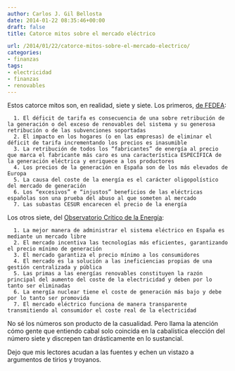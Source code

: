 ```yaml
---
author: Carlos J. Gil Bellosta
date: 2014-01-22 08:35:46+00:00
draft: false
title: Catorce mitos sobre el mercado eléctrico

url: /2014/01/22/catorce-mitos-sobre-el-mercado-electrico/
categories:
- finanzas
tags:
- electricidad
- finanzas
- renovables
---
```


Estos catorce mitos son, en realidad, siete y siete. Los primeros, [de FEDEA](http://www.fedeablogs.net/economia/?p=34816):



	  1. El déficit de tarifa es consecuencia de una sobre retribución de la generación o del exceso de renovables del sistema y su generosa retribución o de las subvenciones soportadas
	  2. El impacto en los hogares (o en las empresas) de eliminar el déficit de tarifa incrementando los precios es inasumible
	  3. La retribución de todos los “fabricantes” de energía al precio que marca el fabricante más caro es una característica ESPECÍFICA de la generación eléctrica y enriquece a los productores
	  4. Los precios de la generación en España son de los más elevados de Europa
	  5. La causa del coste de la energía es el carácter oligopolístico del mercado de generación
	  6. Los “excesivos” e “injustos” beneficios de las eléctricas españolas son una prueba del abuso al que someten al mercado
	  7. Las subastas CESUR encarecen el precio de la energía

Los otros siete, del [Observatorio Crítico de la Energía](http://www.observaelmercadoelectrico.net/Entiende/index40.html#go_index):



	  1. La mejor manera de administrar el sistema eléctrico en España es mediante un mercado libre
	  2. El mercado incentiva las tecnologías más eficientes, garantizando el precio mínimo de generación
	  3. El mercado garantiza el precio mínimo a los consumidores
	  4. El mercado es la solución a las ineficiencias propias de una gestión centralizada y pública
	  5. Las primas a las energías renovables constituyen la razón principal del aumento del coste de la electricidad y deben por lo tanto ser eliminadas
	  6. La energía nuclear tiene el coste de generación más bajo y debe por lo tanto ser promovida
	  7. El mercado eléctrico funciona de manera transparente transmitiendo al consumidor el coste real de la electricidad


No sé los números son producto de la casualidad. Pero llama la atención cómo gente que entiendo cabal solo coincida en la cabalística elección del número siete y discrepen tan drásticamente en lo sustancial.

Dejo que mis lectores acudan a las fuentes y echen un vistazo a argumentos de tirios y troyanos.
